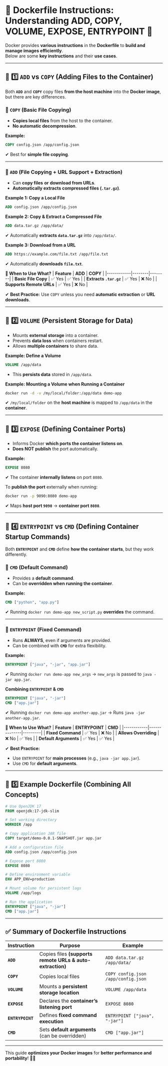 # **🔹 Dockerfile Instructions: Understanding ADD, COPY, VOLUME, EXPOSE, ENTRYPOINT** 🚀  

Docker provides **various instructions** in the **Dockerfile** to **build and manage images efficiently**.  
Below are some **key instructions** and their **use cases**.

---

## **📌 1️⃣ `ADD` vs `COPY` (Adding Files to the Container)**  
Both **`ADD`** and **`COPY`** copy files **from the host machine** into the **Docker image**, but there are key differences.

### **🔹 `COPY` (Basic File Copying)**
- **Copies local files** from the host to the container.
- **No automatic decompression**.

**Example:**
```dockerfile
COPY config.json /app/config.json
```
✔ Best for **simple file copying**.

---

### **🔹 `ADD` (File Copying + URL Support + Extraction)**
- Can **copy files** **or** **download from URLs**.
- **Automatically extracts compressed files (`.tar.gz`)**.

**Example 1: Copy a Local File**
```dockerfile
ADD config.json /app/config.json
```

**Example 2: Copy & Extract a Compressed File**
```dockerfile
ADD data.tar.gz /app/data/
```
✔ Automatically **extracts `data.tar.gz`** into `/app/data/`.

**Example 3: Download from a URL**
```dockerfile
ADD https://example.com/file.txt /app/file.txt
```
✔ Automatically **downloads `file.txt`**.

**🔹 When to Use What?**
| **Feature** | **ADD** | **COPY** |
|------------|--------|--------|
| **Basic File Copy** | ✅ Yes | ✅ Yes |
| **Extracts `.tar.gz`** | ✅ Yes | ❌ No |
| **Supports Remote URLs** | ✅ Yes | ❌ No |

✔ **Best Practice:** Use `COPY` unless you need **automatic extraction** or **URL downloads**.

---

## **📌 2️⃣ `VOLUME` (Persistent Storage for Data)**  
- Mounts **external storage** into a container.  
- Prevents **data loss** when containers restart.  
- Allows **multiple containers** to share data.

**Example: Define a Volume**
```dockerfile
VOLUME /app/data
```
- This **persists data** stored in `/app/data`.

**Example: Mounting a Volume when Running a Container**
```sh
docker run -d -v /my/local/folder:/app/data demo-app
```
✔ `/my/local/folder` on the **host machine** is mapped to `/app/data` in the **container**.

---

## **📌 3️⃣ `EXPOSE` (Defining Container Ports)**
- Informs Docker **which ports the container listens on**.
- **Does NOT publish** the port automatically.

**Example:**
```dockerfile
EXPOSE 8080
```
✔ The container **internally listens** on port `8080`.

To **publish the port** externally when running:
```sh
docker run -p 9090:8080 demo-app
```
✔ Maps **host port `9090`** → **container port `8080`**.

---

## **📌 4️⃣ `ENTRYPOINT` vs `CMD` (Defining Container Startup Commands)**
Both **`ENTRYPOINT`** and **`CMD`** define **how the container starts**, but they work differently.

### **🔹 `CMD` (Default Command)**
- Provides a **default command**.
- Can be **overridden when running the container**.

**Example:**
```dockerfile
CMD ["python", "app.py"]
```
✔ Running `docker run demo-app new_script.py` **overrides** the command.

---

### **🔹 `ENTRYPOINT` (Fixed Command)**
- Runs **ALWAYS**, even if arguments are provided.
- Can be combined with **`CMD`** for extra flexibility.

**Example:**
```dockerfile
ENTRYPOINT ["java", "-jar", "app.jar"]
```
✔ Running `docker run demo-app new_args` → `new_args` is passed to `java -jar app.jar`.

**Combining `ENTRYPOINT` & `CMD`**
```dockerfile
ENTRYPOINT ["java", "-jar"]
CMD ["app.jar"]
```
✔ Running `docker run demo-app another-app.jar` → Runs `java -jar another-app.jar`.

**🔹 When to Use What?**
| **Feature** | **ENTRYPOINT** | **CMD** |
|------------|--------------|---------|
| **Fixed Command** | ✅ Yes | ❌ No |
| **Allows Overriding** | ❌ No | ✅ Yes |
| **Default Arguments** | ✅ Yes | ✅ Yes |

✔ **Best Practice:**  
- Use `ENTRYPOINT` for **main processes** (e.g., `java -jar app.jar`).  
- Use `CMD` for **default arguments**.

---

## **📌 5️⃣ Example Dockerfile (Combining All Concepts)**
```dockerfile
# Use OpenJDK 17
FROM openjdk:17-jdk-slim

# Set working directory
WORKDIR /app

# Copy application JAR file
COPY target/demo-0.0.1-SNAPSHOT.jar app.jar

# Add a configuration file
ADD config.json /app/config.json

# Expose port 8080
EXPOSE 8080

# Define environment variable
ENV APP_ENV=production

# Mount volume for persistent logs
VOLUME /app/logs

# Run the application
ENTRYPOINT ["java", "-jar"]
CMD ["app.jar"]
```

---
## **✅ Summary of Dockerfile Instructions**
| **Instruction** | **Purpose** | **Example** |
|---------------|------------|------------|
| **`ADD`** | Copies files **(supports remote URLs & auto-extraction)** | `ADD data.tar.gz /app/data/` |
| **`COPY`** | Copies local files | `COPY config.json /app/config.json` |
| **`VOLUME`** | Mounts a **persistent storage location** | `VOLUME /app/data` |
| **`EXPOSE`** | Declares the **container’s listening port** | `EXPOSE 8080` |
| **`ENTRYPOINT`** | Defines **fixed command execution** | `ENTRYPOINT ["java", "-jar"]` |
| **`CMD`** | Sets **default arguments** (can be overridden) | `CMD ["app.jar"]` |

---
This guide **optimizes your Docker images** for **better performance and portability**! 🚀🔥  

